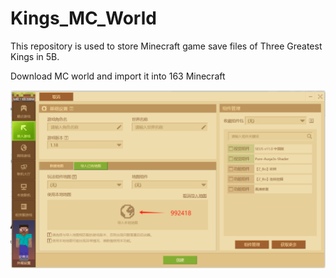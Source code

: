 # Kings_MC_World
This repository is used to store Minecraft  game save files of Three Greatest Kings in 5B.


Download MC world and import it into 163 Minecraft

![Download MC world and import it into 163 Minecraft](Creat_World.png)
